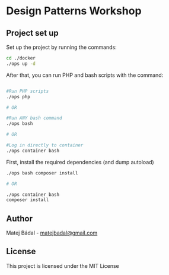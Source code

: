 # Design Patterns Workshop

## Project set up
Set up the project by running the commands:
```bash
cd ./docker
./ops up -d
```
After that, you can run PHP and bash scripts with the command:
```bash

#Run PHP scripts
./ops php

# OR

#Run ANY bash command
./ops bash

# OR

#Log in directly to container
./ops container bash
```

First, install the required dependencies (and dump autoload)
```bash
./ops bash composer install

# OR

./ops container bash
composer install  
```

## Author
Matej Bádal - matejbadal@gmail.com

## License
This project is licensed under the MIT License